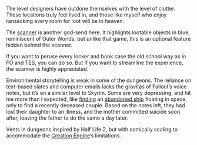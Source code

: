 The level designers have outdone themselves with the level of clutter. These locations truly feel lived in, and those like myself who enjoy ransacking every room for loot will be in heaven. 

The [scanner](Surveying.md) is another god-send here. It highlights lootable objects in blue, reminiscent of Outer Worlds, but unlike that game, this is an optional feature hidden behind the scanner. 

If you want to peruse every locker and book case the old school way as in FO and TES, you can do so. But if you want to streamline the experience, the scanner is highly appreciated.

Environmental storytelling is weak in some of the dungeons. The reliance on text-based slates and computer emails lacks the gravitas of Fallout’s voice notes, but it’s on a similar level to Skyrim. 
Some are very depressing, and hit me more than I expected, like [finding](•%20Exploring.md) an [abandoned ship](Points%20of%20Interest.md) floating in space, only to find a recently deceased couple. Based on the notes left, they had lost their daughter to an illness, and the mother committed suicide soon after, leaving the father to do the same a day later.

Vents in dungeons inspired by Half Life 2, but with comically scaling to accommodate the [Creation Engine](Creation%20Engine.md)’s limitations.
